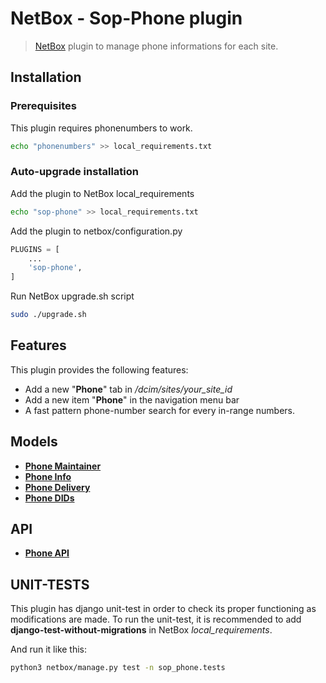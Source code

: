 # NetBox - Sop-Phone plugin

> [NetBox](https://github.com/netbox-community/netbox) plugin to manage phone informations for each site.

## Installation

### Prerequisites

This plugin requires phonenumbers to work.

```bash
echo "phonenumbers" >> local_requirements.txt
```

### Auto-upgrade installation

Add the plugin to NetBox local_requirements
```bash
echo "sop-phone" >> local_requirements.txt
```

Add the plugin to netbox/configuration.py
```python
PLUGINS = [
    ...
    'sop-phone',
]
```

Run NetBox upgrade.sh script
```bash
sudo ./upgrade.sh
```

## Features

This plugin provides the following features:
-   Add a new "**Phone**" tab in */dcim/sites/your_site_id*
-   Add a new item "**Phone**" in the navigation menu bar
-   A fast pattern phone-number search for every in-range numbers.

## Models

-   [**Phone Maintainer**](https://github.com/sop-it/sop-voice/tree/main/docs/phone-maintainer.md)
-   [**Phone Info**](https://github.com/sop-it/sop-voice/tree/main/docs/phone-info.md)
-   [**Phone Delivery**](https://github.com/sop-it/sop-voice/tree/main/docs/phone-delivery.md)
-   [**Phone DIDs**](https://github.com/sop-it/sop-voice/tree/main/docs/phone-dids.md)

## API

-   [**Phone API**](https://github.com/sop-it/sop-voice/tree/main/docs/api.md)

## UNIT-TESTS

This plugin has django unit-test in order to check its proper functioning as modifications are made.
To run the unit-test, it is recommended to add **django-test-without-migrations** in NetBox *local_requirements*.

And run it like this:
```bash
python3 netbox/manage.py test -n sop_phone.tests
```

